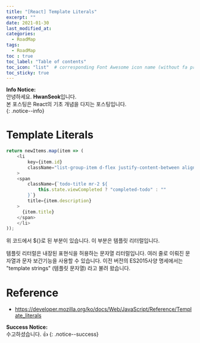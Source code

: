 ```yaml
---
title: "[React] Template Literals"
excerpt: ""
date: 2021-01-30
last_modified_at: 
categories:
  - RoadMap
tags:
  - RoadMap 
toc : true
toc_label: "Table of contents"
toc_icon: "list"  # corresponding Font Awesome icon name (without fa prefix)
toc_sticky: true
---
```


**Info Notice:**  
안녕하세요. **HwanSeok**입니다.  
본 포스팅은 React의 기초 개념을 다지는 포스팅입니다.  
{: .notice--info}

# Template Literals

```javascript
return newItems.map(item => (
    <li
        key={item.id}
        className="list-group-item d-flex justify-content-between align-items-center"
    >
    <span
        className={`todo-title mr-2 ${
            this.state.viewCompleted ? "completed-todo" : ""
        }`}
        title={item.description}
    >
      {item.title}
    </span>
    </li>
));
```  

위 코드에서 ${}로 된 부분이 있습니다. 이 부분은 템플릿 리터럴입니다.  

템플릿 리터럴은 내장된 표현식을 허용하는 문자열 리터럴입니다. 여러 줄로 이뤄진 문자열과 문자 보간기능을 사용할 수 있습니다. 이전 버전의 ES2015사양 명세에서는 "template strings" (템플릿 문자열) 라고 불려 왔습니다.

# Reference

- https://developer.mozilla.org/ko/docs/Web/JavaScript/Reference/Template_literals

**Success Notice:**  
수고하셨습니다. :+1:
{: .notice--success}